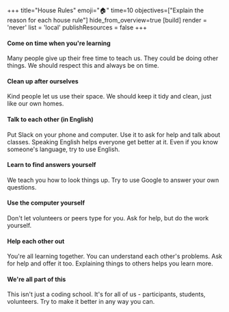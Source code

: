 +++
title="House Rules"
emoji="🏠"
time=10
objectives=["Explain the reason for each house rule"]
hide_from_overview=true
[build]
  render = 'never'
  list = 'local'
  publishResources = false
+++

#### Come on time when you're learning

Many people give up their free time to teach us. They could be doing other things. We should respect this and always be on time.

#### Clean up after ourselves

Kind people let us use their space. We should keep it tidy and clean, just like our own homes.

#### Talk to each other (in English)

Put Slack on your phone and computer. Use it to ask for help and talk about classes.
Speaking English helps everyone get better at it. Even if you know someone's language, try to use English.

#### Learn to find answers yourself

We teach you how to look things up. Try to use Google to answer your own questions.

#### Use the computer yourself

Don't let volunteers or peers type for you. Ask for help, but do the work yourself.

#### Help each other out

You're all learning together. You can understand each other's problems. Ask for help and offer it too. Explaining things to others helps you learn more.

#### We're all part of this

This isn't just a coding school. It's for all of us - participants, students, volunteers. Try to make it better in any way you can.
